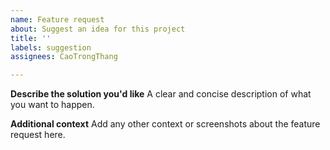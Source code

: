 ```yaml
---
name: Feature request
about: Suggest an idea for this project
title: ''
labels: suggestion
assignees: CaoTrongThang

---
```


**Describe the solution you'd like**
A clear and concise description of what you want to happen.

**Additional context**
Add any other context or screenshots about the feature request here.
